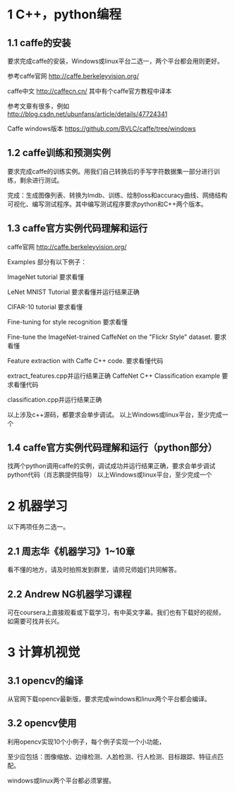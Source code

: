 # 1 C++，python编程

## 1.1 caffe的安装
要求完成caffe的安装，Windows或linux平台二选一，两个平台都会用则更好。

参考caffe官网 http://caffe.berkeleyvision.org/

caffe中文 http://caffecn.cn/  其中有个caffe官方教程中译本

参考文章有很多，例如 http://blog.csdn.net/ubunfans/article/details/47724341

Caffe windows版本  https://github.com/BVLC/caffe/tree/windows

## 1.2 caffe训练和预测实例
要求完成caffe的训练实例。用我们自己转换后的手写字符数据集一部分进行训练，剩余进行测试。

完成：生成图像列表、转换为lmdb、训练、绘制loss和accuracy曲线、网络结构可视化、编写测试程序。其中编写测试程序要求python和C++两个版本。


## 1.3 caffe官方实例代码理解和运行
caffe官网 http://caffe.berkeleyvision.org/

Examples 部分有以下例子：

ImageNet tutorial 要求看懂 

LeNet MNIST Tutorial 要求看懂并运行结果正确

CIFAR-10 tutorial 要求看懂

Fine-tuning for style recognition 要求看懂

Fine-tune the ImageNet-trained CaffeNet on the "Flickr Style" dataset. 要求看懂

Feature extraction with Caffe C++ code.  要求看懂代码

extract_features.cpp并运行结果正确
CaffeNet C++ Classification example 要求看懂代码

classification.cpp并运行结果正确

以上涉及c++源码，都要求会单步调试。
以上Windows或linux平台，至少完成一个

## 1.4 caffe官方实例代码理解和运行（python部分）
找两个python调用caffe的实例，调试成功并运行结果正确，要求会单步调试python代码（肖志鹏提供指导）
以上Windows或linux平台，至少完成一个

# 2 机器学习
以下两项任务二选一。
## 2.1 周志华《机器学习》1~10章
看不懂的地方，请及时拍照发到群里，请师兄师姐们共同解答。

## 2.2 Andrew NG机器学习课程
可在coursera上直接观看或下载学习，有中英文字幕。我们也有下载好的视频，如需要可找井长兴。

# 3 计算机视觉
## 3.1 opencv的编译
从官网下载opencv最新版，要求完成windows和linux两个平台都会编译。

## 3.2 opencv使用
利用opencv实现10个小例子，每个例子实现一个小功能，

至少应包括：图像缩放、边缘检测、人脸检测、行人检测、目标跟踪、特征点匹配。

windows或linux两个平台都必须掌握。
